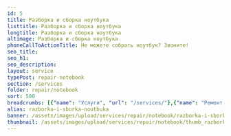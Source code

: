 ```yaml
---
id: 5
title: Разборка и сборка ноутбука
listtitle: Разборка и сборка ноутбука
longtitle: Разборка и сборка ноутбука
altimage: Разборка и сборка ноутбука
phoneCallToActionTitle: Не можете собрать ноутбук? Звоните!
seo_title: 
seo_h1: 
seo_description: 
layout: service
typePost: repair-notebook
section: /services
folder: repair/notebook
sort: 500
breadcrumbs: [{"name": "Услуги", "url": "/services/"},{"name": "Ремонт устройств", "url": "/services/repair/"},{"name": "Ноутбук", "url": "/services/repair/notebook/"}]
alias: razborka-i-sborka-noutbuka
banner: /assets/images/upload/services/repair/notebook/razborka-i-sborka-noutbuka.jpg
thumbnail: /assets/images/upload/services/repair/notebook/thumb_razborka-i-sborka-noutbuka.jpg
---
```

